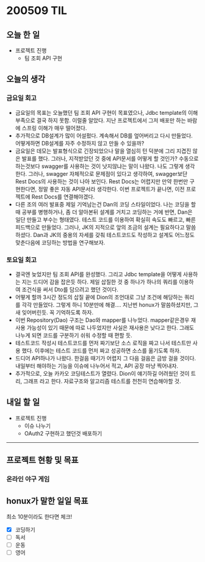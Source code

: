 # 200509 TIL

## 오늘 한 일

- 프로젝트 진행
  - 팀 조회 API 구현

## 오늘의 생각

### 금요일 회고

- 금요일의 목표는 오늘했던 팀 조회 API 구현이 목표였으나, Jdbc template의 이해부족으로 결국 하지 못함. 이럴줄 알았다. 지난 프로젝트에서 그저 배포만 하는 바람에 스프링 이해가 매우 떨어졌다.
- 추가적으로 DB설계가 많이 어설펐다. 계속해서 DB를 엎어버리고 다시 만들었다. 어떻게하면 DB설계를 자주 수정하지 않고 만들 수 있을까?
- 금요일은 데모는 발표형식으로 긴장되었으나 말을 열심히 턴 덕분에 그리 지겹진 않은 발표를 했다. 그러나, 지적받았던 것 중에 API문서를 어떻게 할 것인가? 수동으로 하는것보다 swagger를 사용하는 것이 낫지않냐는 말이 나왔다. 나도 그렇게 생각한다. 그러나, swagger 자체적으로 문제점이 있다고 생각하여, swagger보단 Rest Docs의 사용하는 것이 나아 보인다. Rest Docs는 어렵지만 만약 한번만 구현한다면, 정말 좋은 자동 API문서라 생각한다. 이번 프로젝트가 끝나면, 이전 프로젝트에 Rest Docs를 연결해야겠다.
- 다른 조의 여러 발표중 제일 기억남는건 Dan의 코딩 스타일이었다. 나는 코딩을 할 때 공부를 병행하거나, 좀 더 알아본뒤 설계를 거치고 코딩하는 거에 반면, Dan은 일단 만들고 부수는 형태였다. 테스트 코드를 이용하여 확실히 속도도 빠르고, 빠른 피드백으로 만들었다. 그러나, JK의 지적으로 앞의 조금의 설계는 필요하다고 말씀하셨다. Dan과 JK의 중용의 자세를 갖춰 테스트코드도 작성하고 설계도 어느정도 맞춘다음에 코딩하는 방법을 연구해보자.



### 토요일 회고

- 결국엔 늦었지만 팀 조회 API를 완성했다. 그리고 Jdbc template을 어떻게 사용하는 지는 드디어 감을 잡은듯 하다. 제일 삽질한 것 중 하나가 하나의 쿼리를 이용하여 조건식을 써서 Dto를 담으려고 했던 것이다.
- 어떻게 할까 3시간 정도의 삽질 끝에 Dion의 조언대로 그냥 조건에 해당하는 쿼리를 각각 만들었다. 그렇게 하니 10분만에 해결.... 지난번 honux가 말씀하셨지만, 그새 잊어버린듯. 꼭 기억하도록 하자.
- 이번 Repository(Dao) 구조는 Dao와 mapper를 나누었다. mapper같은경우 재사용 가능성이 있기 때문에 따로 나두었지만 사실은 재사용은 낮다고 한다. 그래도 나누게 되면 코드를 구분하기 쉬워 수정할 때 편할 듯.
- 테스트코드 작성시 테스트코드를 먼저 짜기보단 소스 로직을 짜고 나서 테스트만 사용 했다. 이후에는 테스트 코드를 먼저 짜고 성공하면 소스를 옮기도록 하자.
- 드디어 API하나가 나왔다. 한걸음 때기가 어렵지 그 다음 걸음은 금방 걸을 것이다. 내일부터 해야하는 기능을 이슈에 나누어서 적고, API 공장 마냥 찍어내자. 
- 추가적으로, 오늘 카카오 코딩테스트가 열렸다. Dion이 얘기하길 어려웠던 것이 트리, 그래프 라고 한다. 자료구조와 알고리즘 테스트를 천천히 연습해야할 것.

## 내일 할 일

- 프로젝트 진행
  - 이슈 나누기
  - OAuth2 구현하고 했던것 배포하기

------

## 프로젝트 현황 및 목표

### 온라인 야구 게임

## honux가 말한 일일 목표

최소 10분이라도 한다면 체크!

- [x] 코딩하기
- [ ] 독서
- [ ] 운동
- [ ] 영어